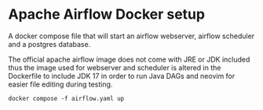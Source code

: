 # Apache Airflow Docker setup

A docker compose file that will start an airflow webserver, airflow scheduler and a postgres database.

The official apache airflow image does not come with JRE or JDK included thus the image used for webserver and scheduler is altered in the Dockerfile to include JDK 17 in order to run Java DAGs and neovim for easier file editing during testing.

```
docker compose -f airflow.yaml up
```
